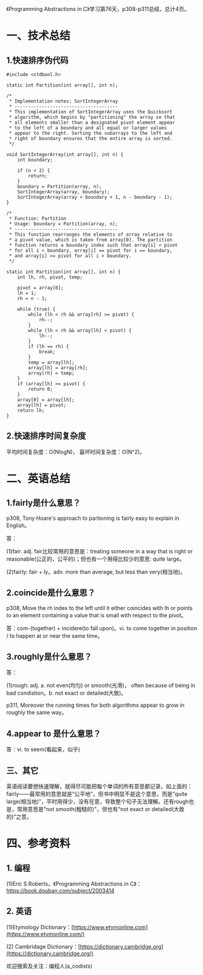 《Programming Abstractions in C》学习第76天，p308-p311总结，总计4页。

# 一、技术总结

## 1.快速排序伪代码

```
#include <stdbool.h>

static int Partition(int array[], int n);

/*
 * Implementation notes: SortIntegerArray
 * --------------------------------------
 * This implementation of SortIntegerArray uses the Quicksort
 * algorithm, which begins by "partitioning" the array so that
 * all elements smaller than a designated pivot element appear
 * to the left of a boundary and all equal or larger values
 * appear to the right. Sorting the subarrays to the left and
 * right of boundary ensures that the entire array is sorted.
 */

void SortIntegerArray(int array[], int n) {
    int boundary;

    if (n < 2) {
        return;
    }
    boundary = Partition(array, n);
    SortIntegerArray(array, boundary);
    SortIntegerArray(array + boundary + 1, n - boundary - 1);
}

/*
 * Function: Partition
 * Usage: boundary = Partition(array, n);
 * --------------------------------------
 * This function rearranges the elements of array relative to
 * a pivot value, which is taken from array[0]. The partition
 * function returns a boundary index such that array[i] < pivot
 * for all i < boundary, array[i] == pivot for i == boundary,
 * and array[i] >= pivot for all i > boundary.
 */

static int Partition(int array[], int n) {
    int lh, rh, pivot, temp;

    pivot = array[0];
    lh = 1;
    rh = n - 1;

    while (true) {
        while (lh < rh && array[rh] >= pivot) {
            rh--;
        }
        while (lh < rh && array[lh] < pivot) {
            lh--;
        }
        if (lh == rh) {
            break;
        }
        temp = array[lh];
        array[lh] = array[rh];
        array[rh] = temp;
    }
    if (array[lh] >= pivot) {
        return 0;
    }
    array[0] = array[lh];
    array[lh] = pivot;
    return lh;
}
```

## 2.快速排序时间复杂度

平均时间复杂度：O(NlogN)， 最坏时间复杂度：O(N^2)。

# 二、英语总结

## 1.fairly是什么意思？

p308, Tony Hoare's approach to partioning is fairly easy to explain in English。

答：

(1)fair: adj. fair比较常用的意思是：treating someone in a way that is right or reasonable(公正的，公平的)；但也有一个用得比较少的意思: quite large。 

(2)fairly: fair + ly。adv. more than average, but less than very(相当地)。 

## 2.coincide是什么意思？

p308, Move the rh index to the left until it either coincides with lh or points to an element containing a value that is small with respect to the pivot。

答：com-(together) + incidere(to fall upon)。vi. to come together in position / to happen at or near the same time。

## 3.roughly是什么意思？

答：

(1)rough: adj. a. not even(均匀) or smooth(光滑)， often because of being in bad condistion。b. not exact or detailed(大致)。

p311, Moreover the running times for both algorithms appear to grow in roughly the same way。

## 4.appear to 是什么意思？

答：vi. to seem(看起来，似乎)

## 三、其它

英语阅读要想快速理解，就得尽可能把每个单词的所有意思都记录，如上面的：fairly——最常用的意思就是“公平地”，但书中明显不是这个意思，而是“quite large(相当地)”，平时用得少，没有在意，导致整个句子无法理解。还有rough也是，常用意思是"not smooth(粗糙的)"，但也有“not exact or detailed(大致的)”之意。

# 四、参考资料

## 1. 编程

(1)Eric S.Roberts，《Programming Abstractions in C》：https://book.douban.com/subject/2003414

## 2. 英语

(1)Etymology Dictionary：[https://www.etymonline.com](https://www.etymonline.com/)

(2) Cambridage Dictionary：[https://dictionary.cambridge.org](https://dictionary.cambridge.org/)


欢迎搜索及关注：编程人(a_codists)